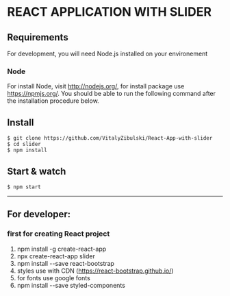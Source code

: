 # REACT APPLICATION WITH SLIDER

## Requirements

For development, you will need Node.js installed on your environement


### Node

For install Node, visit http://nodejs.org/, for install package use https://npmjs.org/.
You should be able to run the following command after the installation procedure
below.

## Install

    $ git clone https://github.com/VitalyZibulski/React-App-with-slider
    $ cd slider
    $ npm install

## Start & watch

    $ npm start

----------------------------------------------------------------------------------------
## For developer:

### first for creating React project
1) npm install -g create-react-app
2) npx create-react-app slider
3) npm install --save react-bootstrap
4) styles use with CDN (https://react-bootstrap.github.io/)
5) for fonts use google fonts
6) npm install --save styled-components

